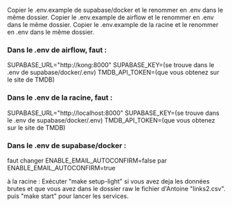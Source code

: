 Copier le .env.example de supabase/docker et le renommer en .env dans le même dossier.
Copier le .env.example de airflow et le renommer en .env dans le même dossier.
Copier le .env.example de la racine et le renommer en .env dans le même dossier.

### Dans le .env de airflow, faut :

SUPABASE_URL="http://kong:8000"
SUPABASE_KEY=(se trouve dans le .env de supabase/docker/.env)
TMDB_API_TOKEN=(que vous obtenez sur le site de TMDB)

### Dans le .env de la racine, faut :

SUPABASE_URL="http://localhost:8000"
SUPABASE_KEY=(se trouve dans le .env de supabase/docker/.env)
TMDB_API_TOKEN=(que vous obtenez sur le site de TMDB)

### Dans le .env de supabase/docker :

faut changer ENABLE_EMAIL_AUTOCONFIRM=false par ENABLE_EMAIL_AUTOCONFIRM=true

à la racine :
Exécuter "make setup-light" si vous avez deja les données brutes et que vous avez dans le dossier raw le fichier d'Antoine "links2.csv".
puis "make start" pour lancer les services.
